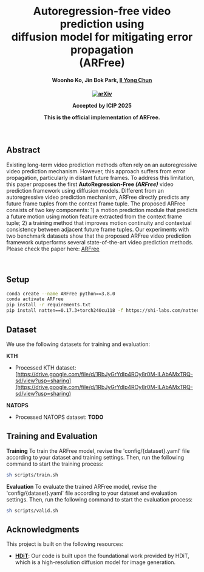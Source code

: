 <h1 align="center">
Autoregression-free video prediction using <br/> diffusion model for mitigating error propagation <br/> (ARFree)
</h1>
<h4 align="center">

Woonho Ko, Jin Bok Park, <a href="https://scholar.google.com/citations?user=hjXMGEIAAAAJ&hl=ko">Il Yong Chun</a><br>

<h4 align="center">

[![arXiv](https://img.shields.io/badge/arXiv-2409.08026-b31b1b.svg)](https://arxiv.org/abs/2505.22111)

**Accepted by ICIP 2025**

This is the official implementation of **ARFree**.


</h4>


<br/>

## Abstract

Existing long-term video prediction methods often rely on an autoregressive video prediction mechanism. However, this approach suffers from error propagation, particularly in distant future frames. To address this limitation, this paper proposes the first  <b>AutoRegression-Free <i>(ARFree)</i></b> video prediction framework using diffusion models. Different from an autoregressive video prediction mechanism, ARFree directly predicts any future frame tuples from the context frame tuple. The proposed ARFree consists of two key components: 1) a motion prediction module that predicts a future motion using motion feature extracted from the context frame tuple; 2) a training method that improves motion continuity and contextual consistency between adjacent future frame tuples. Our experiments with two benchmark datasets show that the proposed ARFree video prediction framework outperforms several state-of-the-art video prediction methods. Please check the paper here: [ARFree](https://arxiv.org/abs/2505.22111)

<br/>

## Setup

```bash
conda create --name ARFree python==3.8.0
conda activate ARFree
pip install -r requirements.txt
pip install natten==0.17.3+torch240cu118 -f https://shi-labs.com/natten/wheels/
```

## Dataset
We use the following datasets for training and evaluation:

**KTH**
- Processed KTH dataset: [https://drive.google.com/file/d/1RbJyGrYdIp4ROy8r0M-lLAbAMxTRQ-sd/view?usp=sharing](https://drive.google.com/file/d/1RbJyGrYdIp4ROy8r0M-lLAbAMxTRQ-sd/view?usp=sharing)

**NATOPS**
- Processed NATOPS dataset: **TODO**




## Training and Evaluation

**Training**
To train the ARFree model, revise the 'config/{dataset}.yaml' file according to your dataset and training settings. 
Then, run the following command to start the training process:

```bash
sh scripts/train.sh
```


**Evaluation**
To evaluate the trained ARFree model, revise the 'config/{dataset}.yaml' file according to your dataset and evaluation settings. 
Then, run the following command to start the evaluation process:

```bash
sh scripts/valid.sh
```



## Acknowledgments

This project is built on the following resources:

- [**HDiT**](https://github.com/crowsonkb/k-diffusion): Our code is built upon the foundational work provided by HDiT, which is a high-resolution diffusion model for image generation.


<br/>

